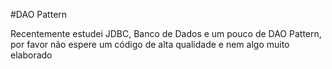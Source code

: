 #DAO Pattern

Recentemente estudei JDBC, Banco de Dados e um pouco de DAO Pattern, por favor não espere um código de alta qualidade e nem algo muito elaborado

